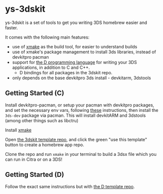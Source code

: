 # ys-3dskit

ys-3dskit is a set of tools to get you writing 3DS homebrew easier and faster.

It comes with the following main features:

- use of [xmake](https://xmake.io) as the build tool, for easier to understand builds
- use of xmake's package management to install 3ds libraries, instead of devkitpro pacman
- support for [the D programming language](https://dlang.org/) for writing your 3DS applications,
  in addition to C and C++.
   * D bindings for all packages in the 3dskit repo.
- only depends on the base devkitpro 3ds install - devkitarm, 3dstools

## Getting Started (C)

Install devkitpro-pacman, or setup your pacman with devkitpro packages, and set the necessary env vars,
following [these](https://devkitpro.org/wiki/Getting_Started) instructions,
then install the `3ds-dev` package via pacman.
This will install devkitARM and 3dstools (among other things such as libctru)

Install [xmake](https://xmake.io/)

Open [the 3dskit template repo](https://github.com/ys-3dskit/3dskit-template-c),
and click the green "use this template" button to create a homebrew app repo.

Clone the repo and run `xmake` in your terminal to build a 3dsx file which you can run in Citra or on a 3DS!

## Getting Started (D)

Follow the exact same instructions but with [the D template repo](https://github.com/ys-3dskit/3dskit-template-d).
